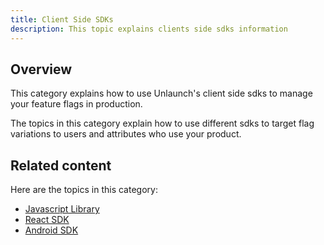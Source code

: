 ```yaml
---
title: Client Side SDKs
description: This topic explains clients side sdks information
---
```


## Overview

This category explains how to use Unlaunch's client side sdks to manage your feature flags in production.

The topics in this category explain how to use different sdks to target flag variations to users and attributes who use your product.

## Related content

Here are the topics in this category:

* [Javascript Library](/docs/sdks/client-side-sdks/javascript-library)
* [React SDK](/docs/sdks/client-side-sdks/react-sdk)
* [Android SDK](/docs/sdks/client-side-sdks/android-sdk)